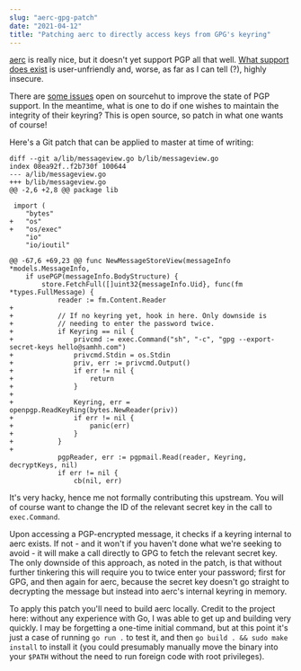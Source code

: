 ```yaml
---
slug: "aerc-gpg-patch"
date: "2021-04-12"
title: "Patching aerc to directly access keys from GPG's keyring"
---
```


[aerc](https://sr.ht/~sircmpwn/aerc/) is really nice, but it doesn't yet support PGP all that well. [What support does exist](https://lists.sr.ht/~sircmpwn/aerc/%3CC11JC39B2EUP.9Y18EIDU7UMO%40homura%3E) is user-unfriendly and, worse, as far as I can tell (?), highly insecure.

There are [some issues](https://todo.sr.ht/~sircmpwn/aerc2?search=label%3A%22pgp%22) open on sourcehut to improve the state of PGP support. In the meantime, what is one to do if one wishes to maintain the integrity of their keyring? This is open source, so patch in what one wants of course!

Here's a Git patch that can be applied to master at time of writing:

```git
diff --git a/lib/messageview.go b/lib/messageview.go
index 08ea92f..f2b730f 100644
--- a/lib/messageview.go
+++ b/lib/messageview.go
@@ -2,6 +2,8 @@ package lib

 import (
 	"bytes"
+	"os"
+	"os/exec"
 	"io"
 	"io/ioutil"

@@ -67,6 +69,23 @@ func NewMessageStoreView(messageInfo *models.MessageInfo,
 	if usePGP(messageInfo.BodyStructure) {
 		store.FetchFull([]uint32{messageInfo.Uid}, func(fm *types.FullMessage) {
 			reader := fm.Content.Reader
+
+			// If no keyring yet, hook in here. Only downside is
+			// needing to enter the password twice.
+			if Keyring == nil {
+				privcmd := exec.Command("sh", "-c", "gpg --export-secret-keys hello@samhh.com")
+				privcmd.Stdin = os.Stdin
+				priv, err := privcmd.Output()
+				if err != nil {
+					return
+				}
+
+				Keyring, err = openpgp.ReadKeyRing(bytes.NewReader(priv))
+				if err != nil {
+					panic(err)
+				}
+			}
+
 			pgpReader, err := pgpmail.Read(reader, Keyring, decryptKeys, nil)
 			if err != nil {
 				cb(nil, err)
```

It's very hacky, hence me not formally contributing this upstream. You will of course want to change the ID of the relevant secret key in the call to `exec.Command`.

Upon accessing a PGP-encrypted message, it checks if a keyring internal to aerc exists. If not - and it won't if you haven't done what we're seeking to avoid - it will make a call directly to GPG to fetch the relevant secret key. The only downside of this approach, as noted in the patch, is that without further tinkering this will require you to twice enter your password; first for GPG, and then again for aerc, because the secret key doesn't go straight to decrypting the message but instead into aerc's internal keyring in memory.

To apply this patch you'll need to build aerc locally. Credit to the project here: without any experience with Go, I was able to get up and building very quickly. I may be forgetting a one-time initial command, but at this point it's just a case of running `go run .` to test it, and then `go build . && sudo make install` to install it (you could presumably manually move the binary into your `$PATH` without the need to run foreign code with root privileges).

